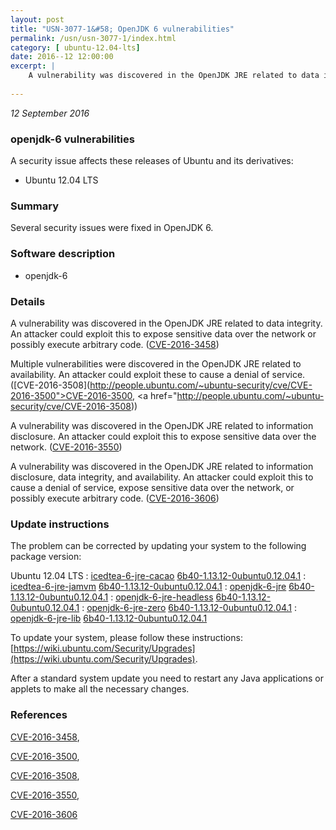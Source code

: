 ```yaml
---
layout: post
title: "USN-3077-1&#58; OpenJDK 6 vulnerabilities"
permalink: /usn/usn-3077-1/index.html
category: [ ubuntu-12.04-lts]
date: 2016--12 12:00:00
excerpt: |
    A vulnerability was discovered in the OpenJDK JRE related to data integrity. An attacker could exploit this to expose sensitive data over the network or possibly execute arbitrary code. ([CVE-2016-3458](http://people.ubuntu.com/~ubuntu-security/cve/CVE-2016-3458))
    
--- 
```

 
 

*12 September 2016*

### openjdk-6 vulnerabilities

A security issue affects these releases of Ubuntu and its derivatives:

* Ubuntu 12.04 LTS

### Summary

Several security issues were fixed in OpenJDK 6. 

### Software description

* openjdk-6 

### Details

A vulnerability was discovered in the OpenJDK JRE related to data integrity. An attacker could exploit this to expose sensitive data over the network or possibly execute arbitrary code. ([CVE-2016-3458](http://people.ubuntu.com/~ubuntu-security/cve/CVE-2016-3458))

Multiple vulnerabilities were discovered in the OpenJDK JRE related to availability. An attacker could exploit these to cause a denial of service. ([CVE-2016-3508](http://people.ubuntu.com/~ubuntu-security/cve/CVE-2016-3500">CVE-2016-3500</a>, <a href="http://people.ubuntu.com/~ubuntu-security/cve/CVE-2016-3508))

A vulnerability was discovered in the OpenJDK JRE related to information disclosure. An attacker could exploit this to expose sensitive data over the network. ([CVE-2016-3550](http://people.ubuntu.com/~ubuntu-security/cve/CVE-2016-3550))

A vulnerability was discovered in the OpenJDK JRE related to information disclosure, data integrity, and availability. An attacker could exploit this to cause a denial of service, expose sensitive data over the network, or possibly execute arbitrary code. ([CVE-2016-3606](http://people.ubuntu.com/~ubuntu-security/cve/CVE-2016-3606)) 

### Update instructions

The problem can be corrected by updating your system to the following package version:

Ubuntu 12.04 LTS
 : [icedtea-6-jre-cacao](https://launchpad.net/ubuntu/+source/openjdk-6) <span> [6b40-1.13.12-0ubuntu0.12.04.1](https://launchpad.net/ubuntu/+source/openjdk-6/6b40-1.13.12-0ubuntu0.12.04.1) </span> 
 : [icedtea-6-jre-jamvm](https://launchpad.net/ubuntu/+source/openjdk-6) <span> [6b40-1.13.12-0ubuntu0.12.04.1](https://launchpad.net/ubuntu/+source/openjdk-6/6b40-1.13.12-0ubuntu0.12.04.1) </span> 
 : [openjdk-6-jre](https://launchpad.net/ubuntu/+source/openjdk-6) <span> [6b40-1.13.12-0ubuntu0.12.04.1](https://launchpad.net/ubuntu/+source/openjdk-6/6b40-1.13.12-0ubuntu0.12.04.1) </span> 
 : [openjdk-6-jre-headless](https://launchpad.net/ubuntu/+source/openjdk-6) <span> [6b40-1.13.12-0ubuntu0.12.04.1](https://launchpad.net/ubuntu/+source/openjdk-6/6b40-1.13.12-0ubuntu0.12.04.1) </span> 
 : [openjdk-6-jre-zero](https://launchpad.net/ubuntu/+source/openjdk-6) <span> [6b40-1.13.12-0ubuntu0.12.04.1](https://launchpad.net/ubuntu/+source/openjdk-6/6b40-1.13.12-0ubuntu0.12.04.1) </span> 
 : [openjdk-6-jre-lib](https://launchpad.net/ubuntu/+source/openjdk-6) <span> [6b40-1.13.12-0ubuntu0.12.04.1](https://launchpad.net/ubuntu/+source/openjdk-6/6b40-1.13.12-0ubuntu0.12.04.1) </span> 

To update your system, please follow these instructions: [https://wiki.ubuntu.com/Security/Upgrades](https://wiki.ubuntu.com/Security/Upgrades).

After a standard system update you need to restart any Java applications or applets to make all the necessary changes. 

### References

 
 [CVE-2016-3458](http://people.ubuntu.com/~ubuntu-security/cve/CVE-2016-3458), 

 [CVE-2016-3500](http://people.ubuntu.com/~ubuntu-security/cve/CVE-2016-3500), 

 [CVE-2016-3508](http://people.ubuntu.com/~ubuntu-security/cve/CVE-2016-3508), 

 [CVE-2016-3550](http://people.ubuntu.com/~ubuntu-security/cve/CVE-2016-3550), 

 [CVE-2016-3606](http://people.ubuntu.com/~ubuntu-security/cve/CVE-2016-3606)
 

